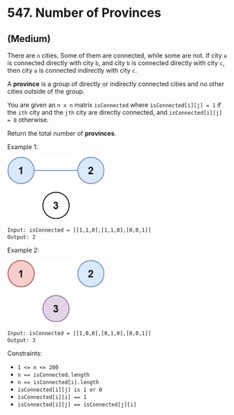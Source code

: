 # 547. Number of Provinces
## (Medium)

There are `n` cities. Some of them are connected, while some are not. If city `a` is connected directly with city `b`, and city `b` is connected directly with city `c`, then city `a` is connected indirectly with city `c`.

A **province** is a group of directly or indirectly connected cities and no other cities outside of the group.

You are given an `n x n` matrix `isConnected` where `isConnected[i][j] = 1` if the `ith` city and the `jth` city are directly connected, and `isConnected[i][j] = 0` otherwise.

Return the total number of **provinces**.

 

Example 1:

![alt text](image.png)

```
Input: isConnected = [[1,1,0],[1,1,0],[0,0,1]]
Output: 2
```

Example 2:

![alt text](image-1.png)

```
Input: isConnected = [[1,0,0],[0,1,0],[0,0,1]]
Output: 3
```

Constraints:

- `1 <= n <= 200`
- `n == isConnected.length`
- `n == isConnected[i].length`
- `isConnected[i][j] is 1 or 0`
- `isConnected[i][i] == 1`
- `isConnected[i][j] == isConnected[j][i]`